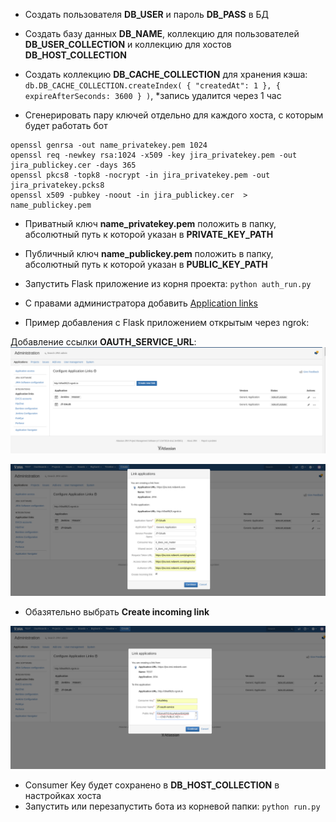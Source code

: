 - Создать пользователя **DB_USER** и пароль **DB_PASS** в БД

- Создать базу данных **DB_NAME**, коллекцию для пользователей **DB_USER_COLLECTION** и коллекцию для хостов **DB_HOST_COLLECTION**

- Создать коллекцию **DB_CACHE_COLLECTION** для хранения кэша: `db.DB_CACHE_COLLECTION.createIndex( { "createdAt": 1 }, { expireAfterSeconds: 3600 } )`, *запись удалится через 1 час

- Сгенерировать пару ключей отдельно для каждого хоста, с которым будет работать бот
```
openssl genrsa -out name_privatekey.pem 1024
openssl req -newkey rsa:1024 -x509 -key jira_privatekey.pem -out jira_publickey.cer -days 365
openssl pkcs8 -topk8 -nocrypt -in jira_privatekey.pem -out jira_privatekey.pcks8
openssl x509 -pubkey -noout -in jira_publickey.cer  > name_publickey.pem
```

- Приватный ключ **name_privatekey.pem** положить в папку, абсолютный путь к которой указан в **PRIVATE_KEY_PATH**
- Публичный ключ **name_publickey.pem** положить в папку, абсолютный путь к которой указан в **PUBLIC_KEY_PATH**

- Запустить Flask приложение из корня проекта: `python auth_run.py`

- С правами администратора добавить [Application links](https://developer.atlassian.com/cloud/jira/platform/jira-rest-api-oauth-authentication/)

- Пример добавления с Flask приложением открытым через ngrok:

Добавление ссылки **OAUTH_SERVICE_URL**:
![step 1](1.png)

![step 2](2.png)
- Обазятельно выбрать **Create incoming link**

![step 3](3.png)
- Consumer Key будет сохранено в **DB_HOST_COLLECTION** в настройках хоста
- Запустить или перезапустить бота из корневой папки: `python run.py`
